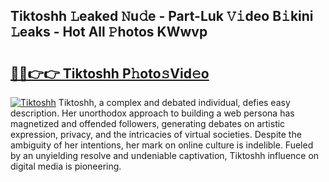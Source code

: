 ## Tiktoshh 𝙻eaked 𝙽u𝚍e - Part-Luk 𝚅𝚒deo B𝚒kini 𝙻eaks - Hot All 𝙿hotos KWwvp

# <h2><a href="http://ld6413.urlbe.top/?page=Tiktoshh">🔗🔗👉👉 Tiktoshh P𝚑oto𝚜Vid𝚎o</a></h2>

[![Tiktoshh](https://i.imgur.com/eBuTRDB.gif)](http://ld6413.urlbe.top/?page=Tiktoshh)
Tiktoshh, a complex and debated individual, defies easy description. Her unorthodox approach to building a web persona has magnetized and offended followers, generating debates on artistic expression, privacy, and the intricacies of virtual societies. Despite the ambiguity of her intentions, her mark on online culture is indelible. Fueled by an unyielding resolve and undeniable captivation, Tiktoshh influence on digital media is pioneering.
